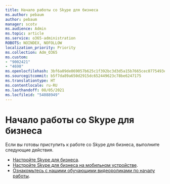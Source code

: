 ```yaml
---
title: Начало работы со Skype для бизнеса
ms.author: pebaum
author: pebaum
manager: scotv
ms.audience: Admin
ms.topic: article
ms.service: o365-administration
ROBOTS: NOINDEX, NOFOLLOW
localization_priority: Priority
ms.collection: Adm_O365
ms.custom:
- "9002421"
- "4698"
ms.openlocfilehash: 3bf6a09de069057b625c1f392bc3d3d5a15b7665cec0775493e38fd47fbcf3f4
ms.sourcegitcommit: b5f7da89a650d2915dc652449623c78be6247175
ms.translationtype: HT
ms.contentlocale: ru-RU
ms.lasthandoff: 08/05/2021
ms.locfileid: "54088949"
---
```

# <a name="getting-started-using-skype-for-business"></a>Начало работы со Skype для бизнеса

Если вы готовы приступить к работе со Skype для бизнеса, выполните следующие действия.

- [Настройте Skype для бизнеса](https://support.office.com/article/Set-up-Skype-for-Business-c0b4ef28-d281-4bb6-ba4d-50495d2ae24c).
- [Настройте Skype для бизнеса на мобильном устройстве](https://support.office.com/article/set-up-your-mobile-apps-985ab72b-47ed-4e0b-9ee5-7376263553ca).
- [Ознакомьтесь с нашими обучающими видеороликами по началу работы](https://support.office.com/article/video-download-and-install-skype-for-business-9162ae37-12f9-4971-bbbe-2e4a05590f36).
